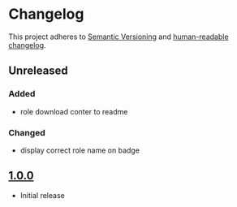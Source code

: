 # Changelog

This project adheres to [Semantic Versioning](https://semver.org/spec/v2.0.0.html)
and [human-readable changelog](https://keepachangelog.com/en/1.0.0/).

## Unreleased
### Added
* role download conter to readme
### Changed
* display correct role name on badge

## [1.0.0]
* Initial release


[1.0.0]: https://github.com/arillso/ansible.exoscale/releases/tag/1.4.0
